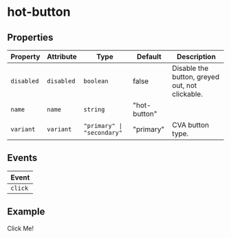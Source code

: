 # hot-button

## Properties

| Property   | Attribute  | Type                       | Default      | Description                                    |
|------------|------------|----------------------------|--------------|------------------------------------------------|
| `disabled` | `disabled` | `boolean`                  | false        | Disable the button, greyed out, not clickable. |
| `name`     | `name`     | `string`                   | "hot-button" |                                                |
| `variant`  | `variant`  | `"primary" \| "secondary"` | "primary"    | CVA button type.                               |

## Events

| Event   |
|---------|
| `click` |

## Example

<!-- markdownlint-disable -->

<hot-button id="hotButton">Click Me!</hot-button>
<script>
  const button = document.getElementById('hotButton');

  button.addEventListener('click', () => {
    alert('Button Clicked!');
  });
</script>

<br>

<!-- markdownlint-enable -->
